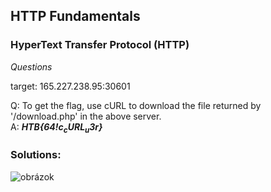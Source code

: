 ## HTTP Fundamentals

### HyperText Transfer Protocol (HTTP)


*Questions*
  
target:   165.227.238.95:30601  
  
Q: To get the flag, use cURL to download the file returned by '/download.php' in the above server.  
A: ***HTB{64$!c_cURL_u$3r}***
  
### Solutions:
  
![obrázok](https://user-images.githubusercontent.com/86005993/160243428-e83c4260-13ec-4a81-a601-7489fa8a4ebb.png)

